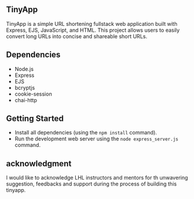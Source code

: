 
## TinyApp

TinyApp is a simple URL shortening fullstack web application built with Express, EJS, JavaScript, and HTML. This project allows users to easily convert long URLs into concise and shareable short URLs.

## Dependencies

- Node.js
- Express
- EJS
- bcryptjs
- cookie-session
- chai-http


## Getting Started

- Install all dependencies (using the `npm install` command).
- Run the development web server using the `node express_server.js` command.

## acknowledgment
I would like to acknowledge LHL instructors and mentors for th unwavering suggestion, feedbacks and support during the process of building this tinyapp.